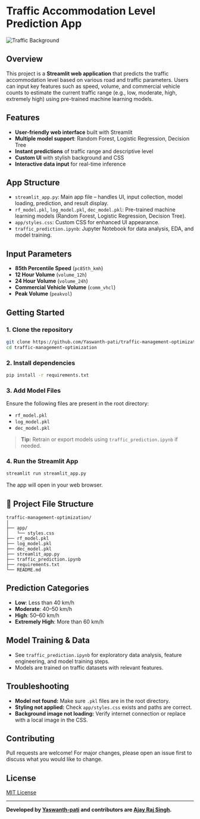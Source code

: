 # Traffic Accommodation Level Prediction App

![Traffic Background](https://cdn.create.vista.com/api/media/medium/318011570/stock-photo-softly-blurred-photo-roads-summer-riding-machines?token=)

## Overview

This project is a **Streamlit web application** that predicts the traffic accommodation level based on various road and traffic parameters. Users can input key features such as speed, volume, and commercial vehicle counts to estimate the current traffic range (e.g., low, moderate, high, extremely high) using pre-trained machine learning models.

## Features

- **User-friendly web interface** built with Streamlit
- **Multiple model support**: Random Forest, Logistic Regression, Decision Tree
- **Instant predictions** of traffic range and descriptive level
- **Custom UI** with stylish background and CSS
- **Interactive data input** for real-time inference

## App Structure

- `streamlit_app.py`: Main app file – handles UI, input collection, model loading, prediction, and result display.
- `rf_model.pkl`, `log_model.pkl`, `dec_model.pkl`: Pre-trained machine learning models (Random Forest, Logistic Regression, Decision Tree).
- `app/styles.css`: Custom CSS for enhanced UI appearance.
- `traffic_prediction.ipynb`: Jupyter Notebook for data analysis, EDA, and model training.

## Input Parameters

- **85th Percentile Speed** (`pc85th_kmh`)
- **12 Hour Volume** (`volume_12h`)
- **24 Hour Volume** (`volume_24h`)
- **Commercial Vehicle Volume** (`comm_vhcl`)
- **Peak Volume** (`peakvol`)

## Getting Started

### 1. Clone the repository

```bash
git clone https://github.com/Yaswanth-pati/traffic-management-optimization.git
cd traffic-management-optimization
```

### 2. Install dependencies

```bash
pip install -r requirements.txt
```

### 3. Add Model Files

Ensure the following files are present in the root directory:
- `rf_model.pkl`
- `log_model.pkl`
- `dec_model.pkl`

> **Tip:** Retrain or export models using `traffic_prediction.ipynb` if needed.

### 4. Run the Streamlit App

```bash
streamlit run streamlit_app.py
```

The app will open in your web browser.

## 📂 Project File Structure

```
traffic-management-optimization/
│
├── app/
│   └── styles.css
├── rf_model.pkl
├── log_model.pkl
├── dec_model.pkl
├── streamlit_app.py
├── traffic_prediction.ipynb
├── requirements.txt
└── README.md
```

## Prediction Categories

- **Low**: Less than 40 km/h
- **Moderate**: 40–50 km/h
- **High**: 50–60 km/h
- **Extremely High**: More than 60 km/h

## Model Training & Data

- See `traffic_prediction.ipynb` for exploratory data analysis, feature engineering, and model training steps.
- Models are trained on traffic datasets with relevant features.

## Troubleshooting

- **Model not found:** Make sure `.pkl` files are in the root directory.
- **Styling not applied:** Check `app/styles.css` exists and paths are correct.
- **Background image not loading:** Verify internet connection or replace with a local image in the CSS.

## Contributing

Pull requests are welcome! For major changes, please open an issue first to discuss what you would like to change.

## License

[MIT License](LICENSE)

---

**Developed by [Yaswanth-pati](https://github.com/Yaswanth-pati) and contributors are [Ajay Raj Singh](https://github.com/ajayrajsingh2003).**
